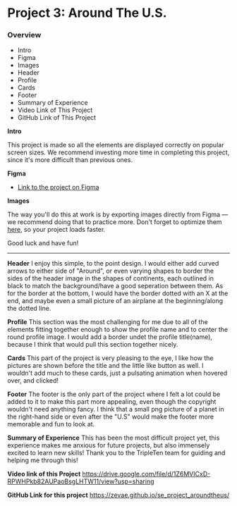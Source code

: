 # Project 3: Around The U.S.

### Overview

- Intro
- Figma
- Images
- Header
- Profile
- Cards
- Footer
- Summary of Experience
- Video Link of This Project
- GitHub Link of This Project

**Intro**

This project is made so all the elements are displayed correctly on popular screen sizes. We recommend investing more time in completing this project, since it's more difficult than previous ones.

**Figma**

- [Link to the project on Figma](https://www.figma.com/file/ii4xxsJ0ghevUOcssTlHZv/Sprint-3%3A-Around-the-US?node-id=0%3A1)

**Images**

The way you'll do this at work is by exporting images directly from Figma — we recommend doing that to practice more. Don't forget to optimize them [here](https://tinypng.com/), so your project loads faster.

Good luck and have fun!

---

**Header**
I enjoy this simple, to the point design. I would either add curved arrows to either side of "Around", or even varying shapes to border the sides of the header image in the shapes of continents, each outlined in black to match the background/have a good seperation between them. As for the border at the bottom, I would have the border dotted with an X at the end, and maybe even a small picture of an airplane at the beginning/along the dotted line.

**Profile**
This section was the most challenging for me due to all of the elements fitting together enough to show the profile name and to center the round profile image. I would add a border undet the profile title(name), because I think that would pull this section together nicely.

**Cards**
This part of the project is very pleasing to the eye, I like how the pictures are shown before the title and the little like button as well. I wouldn't add much to these cards, just a pulsating animation when hovered over, and clicked!

**Footer**
The footer is the only part of the project where I felt a lot could be added to it to make this part more appealing, even though the copyright wouldn't need anything fancy. I think that a small png picture of a planet in the right-hand side or even after the "U.S" would make the footer more memorable and fun to look at.

**Summary of Experience**
This has been the most difficult project yet, this experience makes me anxious for future projects, but also immensely excited to learn new skills! Thank you to the TripleTen team for guiding and helping me through this!

**Video link of this Project**
https://drive.google.com/file/d/1Z6MVICxD-RPWHPkb82AUPaoBsgLHTW11/view?usp=sharing

**GitHub Link for this project**
https://zevae.github.io/se_project_aroundtheus/
